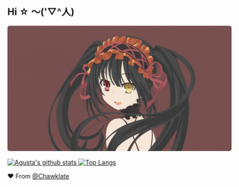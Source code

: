 ## Hi ☆ ～('▽^人)

<img src="./kurumi.jpg" style="border-radius: 5px"/>

[![Agusta's github stats](https://github-readme-stats.vercel.app/api?username=Chawklate&count_private=true&show_icons=true&hide_border=true) ![Top Langs](https://github-readme-stats.vercel.app/api/top-langs/?username=Chawklate&langs_count=8&layout=compact&hide_border=true)](https://github.com/Chawklate)

:heart: From [@Chawklate](https://github.com/Chawklate)
